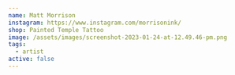 ```yaml
---
name: Matt Morrison
instagram: https://www.instagram.com/morrisonink/
shop: Painted Temple Tattoo
image: /assets/images/screenshot-2023-01-24-at-12.49.46-pm.png
tags:
  - artist
active: false
---
```

